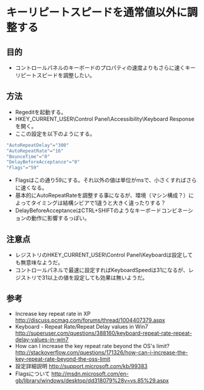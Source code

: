 ﻿# キーリピートスピードを通常値以外に調整する

## 目的

- コントロールパネルのキーボードのプロパティの速度よりもさらに速くキーリピートスピードを調整したい。

## 方法

- Regeditを起動する。
- HKEY_CURRENT_USER\Control Panel\Accessibility\Keyboard Responseを開く。
- ここの設定を以下のようにする。

```powershell
"AutoRepeatDelay"="300"
"AutoRepeatRate"="16"
"BounceTime"="0"
"DelayBeforeAcceptance"="0"
"Flags"="59"
```

  - Flagsはこの通り59にする。それ以外の値は単位がmsで、小さくすればさらに速くなる。
  - 基本的にAutoRepeatRateを調整する事になるが、環境（マシン構成？）によってタイミングは結構シビアで1違うと大きく違ったりする？
  - DelayBeforeAcceptanceはCTRL+SHIFTのようなキーボードコンビネーションの動作に影響するっぽい。

## 注意点

- レジストリのHKEY_CURRENT_USER\Control Panel\Keyboardは設定しても無意味なようだ。
- コントロールパネルで最速に設定すればKeyboardSpeedは31になるが、レジストリで31以上の値を設定しても効果は無いようだ。

## 参考

- Increase key repeat rate in XP http://discuss.pcmag.com/forums/thread/1004407379.aspx
- Keyboard - Repeat Rate/Repeat Delay values in Win7 http://superuser.com/questions/388160/keyboard-repeat-rate-repeat-delay-values-in-win7
- How can I increase the key repeat rate beyond the OS's limit? http://stackoverflow.com/questions/171326/how-can-i-increase-the-key-repeat-rate-beyond-the-oss-limit
- 設定詳細説明 http://support.microsoft.com/kb/99383
- Flagsについて http://msdn.microsoft.com/en-gb/library/windows/desktop/dd318079%28v=vs.85%29.aspx
